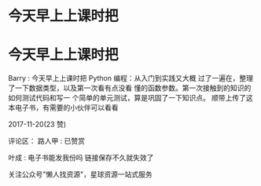 # 今天早上上课时把

# 今天早上上课时把

Barry : 今天早上上课时把 Python 编程：从入门到实践又大概 过了一遍在，整理了一下数据类型，以及第一次看有点没看 懂的函数参数。第一次接触到的知识的 如何测试代码和写一 个简单的单元测试，算是巩固了一下知识点。 顺带上传了这本电子书，有需要的小伙伴可以看看

2017-11-20(23 赞)

评论区： 路人甲 : 已赞赏

叶成 : 电子书能发我份吗 链接保存不久就失效了

关注公众号"懒人找资源"，星球资源一站式服务